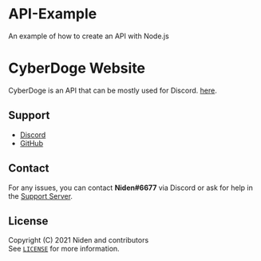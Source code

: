 # API-Example
An example of how to create an API with Node.js
# CyberDoge Website

CyberDoge is an API that can be mostly used for Discord. [here](https://api.cyberdoge.ga/).

## Support

 - [Discord](https://discord.homes/cyberdoge-support)
 - [GitHub](https://github.com/CyberDogeBot)

## Contact

For any issues, you can contact **Niden#6677** via Discord or ask for help in the [Support Server](https://discord.gg/9UpwnJr72w).

## License

Copyright (C) 2021 Niden and contributors</br>
See [`LICENSE`](https://github.com/CyberDogeBot/website/blob/main/LICENSE) for more information.
